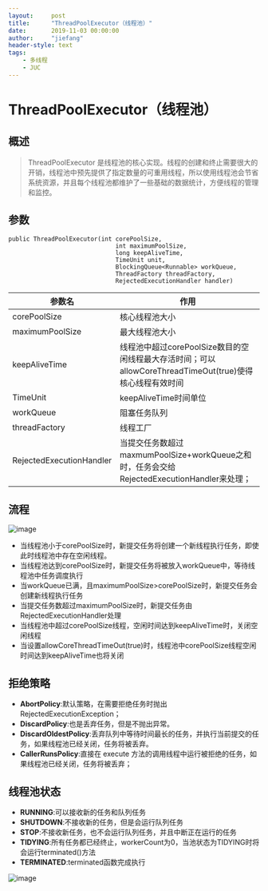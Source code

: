 ```yaml
---
layout:     post
title:      "ThreadPoolExecutor（线程池）"
date:       2019-11-03 00:00:00
author:     "jiefang"
header-style: text
tags:
    - 多线程
    - JUC
---
```

# ThreadPoolExecutor（线程池）

## 概述
>ThreadPoolExecutor 是线程池的核心实现。线程的创建和终止需要很大的开销，线程池中预先提供了指定数量的可重用线程，所以使用线程池会节省系统资源，并且每个线程池都维护了一些基础的数据统计，方便线程的管理和监控。


## 参数
```
public ThreadPoolExecutor(int corePoolSize,
                              int maximumPoolSize,
                              long keepAliveTime,
                              TimeUnit unit,
                              BlockingQueue<Runnable> workQueue,
                              ThreadFactory threadFactory,
                              RejectedExecutionHandler handler) 
```

参数名 | 作用
---|---
corePoolSize| 核心线程池大小
maximumPoolSize| 最大线程池大小
keepAliveTime| 线程池中超过corePoolSize数目的空闲线程最大存活时间；可以allowCoreThreadTimeOut(true)使得核心线程有效时间
TimeUnit |keepAliveTime时间单位
workQueue |阻塞任务队列
threadFactory |线程工厂
RejectedExecutionHandler| 当提交任务数超过maxmumPoolSize+workQueue之和时，任务会交给RejectedExecutionHandler来处理；

## 流程
![image](https://s2.ax1x.com/2019/11/02/KOSEPU.png)
- 当线程池小于corePoolSize时，新提交任务将创建一个新线程执行任务，即使此时线程池中存在空闲线程。
- 当线程池达到corePoolSize时，新提交任务将被放入workQueue中，等待线程池中任务调度执行
- 当workQueue已满，且maximumPoolSize>corePoolSize时，新提交任务会创建新线程执行任务
- 当提交任务数超过maximumPoolSize时，新提交任务由RejectedExecutionHandler处理
- 当线程池中超过corePoolSize线程，空闲时间达到keepAliveTime时，关闭空闲线程
- 当设置allowCoreThreadTimeOut(true)时，线程池中corePoolSize线程空闲时间达到keepAliveTime也将关闭

## 拒绝策略
- **AbortPolicy**:默认策略，在需要拒绝任务时抛出RejectedExecutionException；
- **DiscardPolicy**:也是丢弃任务，但是不抛出异常。 
- **DiscardOldestPolicy**:丢弃队列中等待时间最长的任务，并执行当前提交的任务，如果线程池已经关闭，任务将被丢弃。
- **CallerRunsPolicy**:直接在 execute 方法的调用线程中运行被拒绝的任务，如果线程池已经关闭，任务将被丢弃；

## 线程池状态
- **RUNNING**:可以接收新的任务和队列任务
- **SHUTDOWN**:不接收新的任务，但是会运行队列任务
- **STOP**:不接收新任务，也不会运行队列任务，并且中断正在运行的任务
- **TIDYING**:所有任务都已经终止，workerCount为0，当池状态为TIDYING时将会运行terminated()方法
- **TERMINATED**:terminated函数完成执行

![image](https://s2.ax1x.com/2019/11/02/KO9hCT.md.png)
